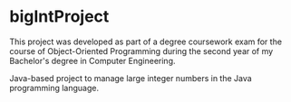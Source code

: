 # bigIntProject

This project was developed as part of a degree coursework exam for the course of Object-Oriented Programming during the second year of my Bachelor's degree in Computer Engineering.

Java-based project to manage large integer numbers in the Java programming language.
